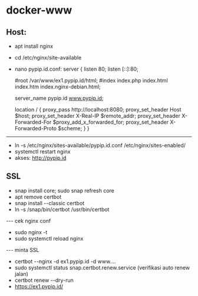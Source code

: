 # docker-www

## Host:
- apt install nginx
- cd /etc/nginx/site-available
- nano pypip.id.conf:
server {
    listen 80;
    listen [::]:80;

    #root /var/www/ex1.pypip.id/html;
    #index index.php index.html index.htm index.nginx-debian.html;

    server_name pypip.id www.pypip.id;

    location / {
        proxy_pass http://localhost:8080;
        proxy_set_header Host $host;
        proxy_set_header X-Real-IP $remote_addr;
        proxy_set_header X-Forwarded-For $proxy_add_x_forwarded_for;
        proxy_set_header X-Forwarded-Proto $scheme;
    }
}
-----------
- ln -s /etc/nginx/sites-available/pypip.id.conf /etc/nginx/sites-enabled/
- systemctl restart nginx
- akses: http://pypip.id

## SSL
- snap install core; sudo snap refresh core
- apt remove certbot
- snap install --classic certbot
- ln -s /snap/bin/certbot /usr/bin/certbot

--- cek nginx conf
- sudo nginx -t
- sudo systemctl reload nginx

--- minta SSL
- certbot --nginx -d ex1.pypip.id -d www....
- sudo systemctl status snap.certbot.renew.service (verifikasi auto renew jalan)
- certbot renew --dry-run
- https://ex1.pypip.id/
